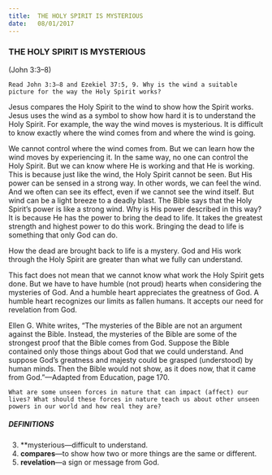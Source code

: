 ```yaml
---
title:  THE HOLY SPIRIT IS MYSTERIOUS
date:   08/01/2017
---
```


### THE HOLY SPIRIT IS MYSTERIOUS

(John 3:3–8)

`Read John 3:3–8 and Ezekiel 37:5, 9. Why is the wind a suitable picture for the way the Holy Spirit works?`

Jesus compares the Holy Spirit to the wind to show how the Spirit works. Jesus uses the wind as a symbol to show how hard it is to understand the Holy Spirit. For example, the way the wind moves is mysterious. It is difficult to know exactly where the wind comes from and where the wind is going.

We cannot control where the wind comes from. But we can learn how the wind moves by experiencing  it. In the same way, no one can control the Holy Spirit. But we can know where He is working and that He is working. This is because just like the wind, the Holy Spirit cannot be seen. But His power can be sensed in a strong way. In other words, we can feel the wind. And we often can see its effect, even if we cannot see the wind itself. But wind can be a light breeze to a deadly blast. The Bible says that the Holy Spirit’s power is like a strong wind. Why is His power described in this way? It is because He has the power to bring the dead to life. It takes the greatest strength and highest power to do this work. Bringing the dead to life is something that only God can do. 

How the dead are brought back to life is a mystery. God and His work through the Holy Spirit are greater than what we fully can understand. 

This fact does not mean that we cannot know what work the Holy Spirit gets done. But we have to have humble (not proud) hearts when considering the mysteries of God. And a humble heart appreciates the greatness of God. A humble heart recognizes our limits as fallen humans. It accepts our need for revelation from God. 

Ellen G. White writes, “The mysteries of the Bible are not an argument against the Bible. Instead, the mysteries of the Bible are some of the strongest proof that the Bible comes from God. Suppose the Bible contained only those things about God that we could understand. And suppose God’s greatness and majesty could be grasped (understood) by human minds. Then the Bible would not show, as it does now, that it came from God.”—Adapted from Education, page 170. 

`What are some unseen forces in nature that can impact (affect) our lives? What should these forces in nature teach us about other unseen powers in our world and how real they are?` 

##### DEFINITIONS

3. **mysterious—difficult to understand.
4. **compares**—to show how two or more things are the same or different.
5. **revelation**—a sign or message from God.